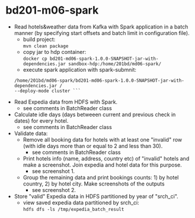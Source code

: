 # bd201-m06-spark  
* Read hotels&weather data from Kafka with Spark application in a batch manner (by specifying start offsets and batch limit in configuration file).  
    * build project:  
     ```mvn clean package```  
     * copy jar to hdp container:  
     ```docker cp bd201-md06-spark-1.0.0-SNAPSHOT-jar-with-dependencies.jar sandbox-hdp:/home/201bd/md06-spark/```  
     * execute spark application with spark-submnit:  
     ``` spark-submit --class spark.batching.BatchReader /  
     /home/201bd/md06-spark/bd201-md06-spark-1.0.0-SNAPSHOT-jar-with-dependencies.jar /  
     --deploy-mode cluster ```
* Read Expedia data from HDFS with Spark.
    * see comments in BatchReader class
* Calculate idle days (days betweeen current and previous check in dates) for every hotel.  
    * see comments in BatchReader class
* Validate data:  
    * Remove all booking data for hotels with at least one "invalid" row (with idle days more than or equal to 2 and less than 30).  
        * see comments in BatchReader class
    * Print hotels info (name, address, country etc) of "invalid" hotels and make a screenshot. Join expedia and hotel data for this purpose.  
        * see screenshot 1.  
    * Group the remaining data and print bookings counts: 1) by hotel country, 2) by hotel city. Make screenshots of the outputs  
        * see screenshot 2.  
* Store "valid" Expedia data in HDFS partitioned by year of "srch_ci".  
    * view saved expedia data partitioned by srch_ci:  
    ```hdfs dfs -ls /tmp/expedia_batch_result```  


